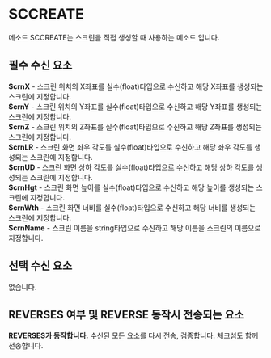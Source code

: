 # SCCREATE
메소드 SCCREATE는 스크린을 직접 생성할 때 사용하는 메소드 입니다.<br>

## 필수 수신 요소
**ScrnX** - 스크린 위치의 X좌표를 실수(float)타입으로 수신하고 해당 X좌표를 생성되는 스크린에 지정합니다.<br>
**ScrnY** - 스크린 위치의 Y좌표를 실수(float)타입으로 수신하고 해당 Y좌표를 생성되는 스크린에 지정합니다.<br>
**ScrnZ** - 스크린 위치의 Z좌표를 실수(float)타입으로 수신하고 해당 Z좌표를 생성되는 스크린에 지정합니다.<br>
**ScrnLR** - 스크린 화면 좌우 각도를 실수(float)타입으로 수신하고 해당 좌우 각도를 생성되는 스크린에 지정합니다.<br>
**ScrnUD** - 스크린 화면 상하 각도를 실수(float)타입으로 수신하고 해당 상하 각도를 생성되는 스크린에 지정합니다.<br>
**ScrnHgt** - 스크린 화면 높이를 실수(float)타입으로 수신하고 해당 높이를 생성되는 스크린에 지정합니다.<br>
**ScrnWth** - 스크린 화면 너비를 실수(float)타입으로 수신하고 해당 너비를 생성되는 스크린에 지정합니다.<br>
**ScrnName** - 스크린 이름을 string타입으로 수신하고 해당 이름을 스크린의 이름으로 지정합니다. 

## 선택 수신 요소
없습니다.

## REVERSES 여부 및 REVERSE 동작시 전송되는 요소
**REVERSES가 동작합니다.**
수신된 모든 요소를 다시 전송, 검증합니다. 체크섬도 함께 전송합니다.